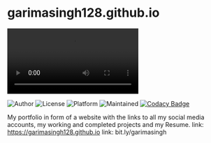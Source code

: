 # garimasingh128.github.io

![demo](https://github.com/SujanVulasala/PortFolio/blob/main/Vulasala%20Sujan%20-%20Google%20Chrome%202025-05-03%2021-40-27.mp4)

![Author](https://img.shields.io/badge/author-SujanVulasala-orange)
![License](https://img.shields.io/badge/license-MIT-brightgreen)
![Platform](https://img.shields.io/badge/platform-Visual%20Studio%20Code-blue)
![Maintained](https://img.shields.io/maintenance/yes/2020)
[![Codacy Badge](https://api.codacy.com/project/badge/Grade/e52b4d5ce490402a8adfe52eb45dc573)](https://app.codacy.com/manual/garimasingh128/garimasingh128.github.io?utm_source=github.com&utm_medium=referral&utm_content=garimasingh128/garimasingh128.github.io&utm_campaign=Badge_Grade_Dashboard)

My portfolio in form of a website with the links to all my social media accounts, my working and completed projects and my Resume.
link: https://garimasingh128.github.io
link: bit.ly/garimasingh
